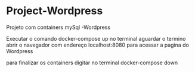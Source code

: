 # Project-Wordpress
Projeto com containers mySql -Wordpress

Executar  o comando docker-compose up no terminal
aguardar o termino
abrir o navegador com endereço localhost:8080 para acessar a pagina do Wordpress 

para finalizar os containers digitar no terminal docker-compose down
